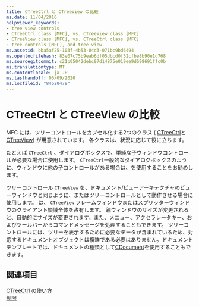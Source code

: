 ```yaml
---
title: CTreeCtrl と CTreeView の比較
ms.date: 11/04/2016
helpviewer_keywords:
- tree view controls
- CTreeCtrl class [MFC], vs. CTreeView class [MFC]
- CTreeView class [MFC], vs. CTreeCtrl class [MFC]
- tree controls [MFC], and tree view
ms.assetid: bba5af25-103f-4b53-84d3-071bc9bd6494
ms.openlocfilehash: 83e07c75b9eab6df05dbcd0f52cfbe8b90e1d768
ms.sourcegitcommit: c21b05042debc97d14875e019ee9d698691ffc0b
ms.translationtype: MT
ms.contentlocale: ja-JP
ms.lasthandoff: 06/09/2020
ms.locfileid: "84620479"
---
```

# <a name="ctreectrl-vs-ctreeview"></a>CTreeCtrl と CTreeView の比較

MFC には、ツリーコントロールをカプセル化する2つのクラス ( [CTreeCtrl](reference/ctreectrl-class.md)と[CTreeView](reference/ctreeview-class.md)) が用意されています。 各クラスは、状況に応じて役に立ちます。

たとえば `CTreeCtrl` 、ダイアログボックスで、単純な子ウィンドウコントロールが必要な場合に使用します。 `CTreeCtrl`一般的なダイアログボックスのように、ウィンドウに他の子コントロールがある場合は、を使用することをお勧めします。

ツリーコントロール `CTreeView` を、ドキュメント/ビューアーキテクチャのビューウィンドウと同じように、またはツリーコントロールとして動作させる場合に使用します。 は、 `CTreeView` フレームウィンドウまたはスプリッターウィンドウのクライアント領域全体を占有します。 親ウィンドウのサイズが変更されると、自動的にサイズが変更されます。また、メニュー、アクセラレータキー、およびツールバーからコマンドメッセージを処理することもできます。 ツリーコントロールには、ツリーを表示するために必要なデータが含まれているため、対応するドキュメントオブジェクトは複雑である必要はありません。ドキュメントテンプレートでは、ドキュメントの種類として[CDocument](reference/cdocument-class.md)を使用することもできます。

## <a name="see-also"></a>関連項目

[CTreeCtrl の使い方](using-ctreectrl.md)<br/>
[制限](controls-mfc.md)

